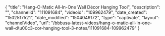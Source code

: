 {
    "title": "Hang-O-Matic All-In-One Wall D&eacute;cor Hanging Tool",
    "description": "",
    "channelid": "111091684",
    "videoid": "109962479",
    "date_created": "1502517521",
    "date_modified": "1504049172",
    "type": "captivate",
    "layout": "channelVideo",
    "url": "\/bbbusa-latest-videos\/hang-o-matic-all-in-one-wall-d\u00c3-cor-hanging-tool-3-notes\/111091684-109962479"
}